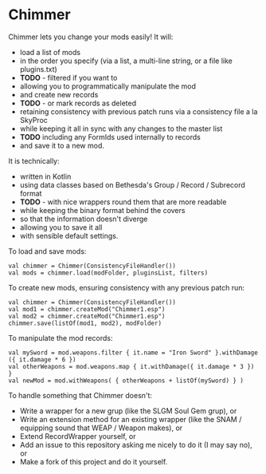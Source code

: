 # Chimmer

Chimmer lets you change your mods easily! It will:

- load a list of mods
- in the order you specify (via a list, a multi-line string, or a file like plugins.txt)
- **TODO** - filtered if you want to
- allowing you to programmatically manipulate the mod
- and create new records
- **TODO** - or mark records as deleted
- retaining consistency with previous patch runs via a consistency file a la SkyProc
- while keeping it all in sync with any changes to the master list
- **TODO** including any FormIds used internally to records
- and save it to a new mod.

It is technically:

- written in Kotlin
- using data classes based on Bethesda's Group / Record / Subrecord format
- **TODO** - with nice wrappers round them that are more readable
- while keeping the binary format behind the covers
- so that the information doesn't diverge
- allowing you to save it all
- with sensible default settings.

To load and save mods:

    val chimmer = Chimmer(ConsistencyFileHandler())
    val mods = chimmer.load(modFolder, pluginsList, filters)

To create new mods, ensuring consistency with any previous patch run:

    val chimmer = Chimmer(ConsistencyFileHandler())
    val mod1 = chimmer.createMod("Chimmer1.esp")
    val mod2 = chimmer.createMod("Chimmer1.esp")
    chimmer.save(listOf(mod1, mod2), modFolder)

To manipulate the mod records:

    val mySword = mod.weapons.filter { it.name = "Iron Sword" }.withDamage ({ it.damage * 6 })
    val otherWeapons = mod.weapons.map { it.withDamage({ it.damage * 3 }) }
    val newMod = mod.withWeapons( { otherWeapons + listOf(mySword) } )

To handle something that Chimmer doesn't:

- Write a wrapper for a new grup (like the SLGM Soul Gem grup), or
- Write an extension method for an existing wrapper (like the SNAM / equipping sound that WEAP / Weapon makes), or
- Extend RecordWrapper yourself, or
- Add an issue to this repository asking me nicely to do it (I may say no), or
- Make a fork of this project and do it yourself.



